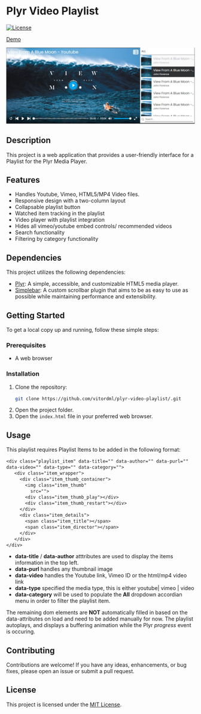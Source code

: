 # Plyr Video Playlist

[![License](https://img.shields.io/badge/license-MIT-blue.svg)](LICENSE)

[Demo](https://plyr-video-playlist.dml0b3i.repl.co)

[![Screenshot of Playlist](https://github.com/vitordml/plyr-video-playlist/blob/main/plyr-video-playlist-scrnsht.jpg)](https://plyr-video-playlist.dml0b3i.repl.co)


## Description

This project is a web application that provides a user-friendly interface for a Playlist for the Plyr Media Player.

## Features

- Handles Youtube, Vimeo, HTML5/MP4 Video files. 
- Responsive design with a two-column layout
- Collapsable playlist button
- Watched item tracking in the playlist
- Video player with playlist integration
- Hides all vimeo/youtube embed controls/ recommended videos
- Search functionality
- Filtering by category functionality

## Dependencies

This project utilizes the following dependencies:

- [Plyr](https://github.com/sampotts/plyr): A simple, accessible, and customizable HTML5 media player.
- [Simplebar](https://github.com/Grsmto/simplebar): A custom scrollbar plugin that aims to be as easy to use as possible while maintaining performance and extensibility.

## Getting Started

To get a local copy up and running, follow these simple steps:

### Prerequisites

- A web browser

### Installation

1. Clone the repository:
   ```sh
   git clone https://github.com/vitordml/plyr-video-playlist/.git
   ```
2. Open the project folder.
3. Open the `index.html` file in your preferred web browser.

## Usage
This playlist requires Playlist Items to be added in the following format:
```
<div class="playlist_item" data-title="" data-author="" data-purl="" data-video="" data-type="" data-category="">
   <div class="item_wrapper">
     <div class="item_thumb_container">
       <img class="item_thumb"
         src="">
       <div class="item_thumb_play"></div>
       <div class="item_thumb_restart"></div>
     </div>
     <div class="item_details">
       <span class="item_title"></span>
       <span class="item_director"></span>
     </div>
   </div>
</div>
```

- **data-title** / **data-author** atttributes are used to display the items information in the top left.
- **data-purl** handles any thumbnail image
- **data-video** handles the Youtube link, Vimeo ID or the html/mp4 video link
- **data-type** specified the media type, this is either youtube| vimeo | video
- **data-category** will be used to populate the **All** dropdown accordian menu in order to filter the playlist item. 

The remaining dom elements are **NOT** automatically filled in based on the data-attributes on load and need to be added manually for now. 
The playlist autoplays, and displays a buffering animation while the Plyr *progress* event is occuring.


## Contributing

Contributions are welcome! If you have any ideas, enhancements, or bug fixes, please open an issue or submit a pull request.

## License

This project is licensed under the [MIT License](LICENSE).


